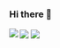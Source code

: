 ### Hi there 👋

<img align="left" src="https://github-readme-stats.vercel.app/api?username=ysfcndgr&show_icons=true&theme=react&border_color=61dafb&hide_border=true">


<img align="center" src="https://github-readme-streak-stats.herokuapp.com/?user=ysfcndgr&theme=react&border=61dafb&hide_border=true">

<img align="center" src= "https://github-readme-stats.vercel.app/api/top-langs/?username=ysfcndgr&hide=c%23,powershell,Mathematica,Ruby,Objective-C,Objective-C%2b%2b,Cuda&title_color=61dafb&text_color=ffffff&icon_color=61dafb&bg_color=20232a&langs_count=8&layout=compact&border_color=61dafb&hide_border=true">















